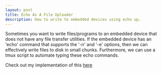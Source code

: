 ```yaml
---
layout: post
title: Echo As A File Uploader
description: How to write to embedded devices using echo up.
---
```


Sometimes you want to write files/programs to an embedded device that does not have any file transfer utilities. If the embedded device has an 'echo' command that supports the '-n' and '-e' options, then we can effectively write files to disk in small chunks. Furthermore, we can use a tmux script to automate typing these echo commands. 

Check out my implementation of this [here](https://github.com/tristan-white/echo_sender/tree/main)